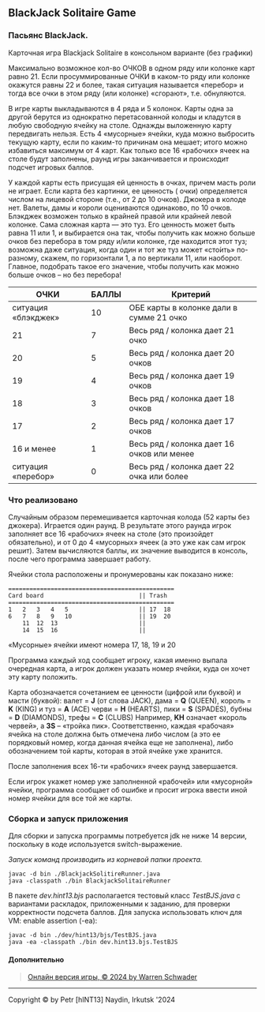 ## BlackJack Solitaire Game

### Пасьянс BlackJack.

Карточная игра Blackjack Solitaire в консольном варианте (без графики)

Максимально возможное кол-во ОЧКОВ в одном ряду или колонке карт равно 21. Если просуммированные ОЧКИ в каком-то ряду
или колонке окажутся равны 22 и более, такая ситуация называется «перебор» и тогда все очки в этом ряду (или колонке)
«сгорают», т.е. обнуляются.

В игре карты выкладываются в 4 ряда и 5 колонок. Карты одна за другой берутся из однократно перетасованной колоды
и кладутся в любую свободную ячейку на столе. Однажды выложенную карту передвигать нельзя. Есть 4 «мусорные» ячейки,
куда можно выбросить текущую карту, если по каким-то причинам она мешает; итого можно избавиться максимум от 4 карт. Как
только все 16 «рабочих» ячеек на столе будут заполнены, раунд игры заканчивается и происходит подсчет игровых баллов.

У каждой карты есть присущая ей ценность в очках, причем масть роли не играет. Если карта без картинки, ее ценность (
очки)
определяется числом на лицевой стороне (т.е., от 2 до 10 очков). Джокера в колоде нет. Валеты, дамы и короли
оцениваются одинаково, по 10 очков. Блэкджек возможен только в крайней правой или крайней левой колонке.
Сама сложная карта — это туз. Его ценность может быть равна 11 или 1, и выбирается она так, чтобы получить как можно
больше очков без перебора в том ряду и/или колонке, где находится этот туз; возможна даже ситуация, когда один и тот же
туз может «сто́ить» по-разному, скажем, по горизонтали 1, а по вертикали 11, или наоборот. Главное, подобрать такое его
значение, чтобы получить как можно больше очков – но без перебора!

| ОЧКИ                | БАЛЛЫ | Критерий                                   |
|---------------------|-------|--------------------------------------------|
| ситуация «блэкджек» | 10    | ОБЕ карты в колонке дали в сумме 21 очко   |
| 21                  | 7     | Весь ряд / колонка дает 21 очко            |
| 20                  | 5     | Весь ряд / колонка дает 20 очков           |
| 19                  | 4     | Весь ряд / колонка дает 19 очков           |
| 18                  | 3     | Весь ряд / колонка дает 18 очков           |
| 17                  | 2     | Весь ряд / колонка дает 17 очков           |
| 16 и менее          | 1     | Весь ряд / колонка дает 16 очков или менее |
| ситуация «перебор»  | 0     | Весь ряд / колонка дает 22 очка или более  |

### Что реализовано

Случайным образом перемешивается карточная колода (52 карты без джокера). 
Играется один раунд. В результате этого раунда игрок заполняет все 16 «рабочих» ячеек на столе (это
произойдет обязательно), и от 0 до 4 «мусорных» ячеек (а это уже как сам игрок решит). Затем вычисляются баллы, их
значение выводится в консоль, после чего программа завершает работу.


Ячейки стола расположены и пронумерованы как показано ниже:

```text
===============================================
Card board                           || Trash
===============================================
1   2   3   4   5                    || 17  18  
6   7   8   9   10                   || 19  20  
    11  12  13                       || 
    14  15  16                       || 
```

«Мусорные» ячейки имеют номера 17, 18, 19 и 20

Программа каждый ход сообщает игроку, какая именно выпала очередная карта, а игрок должен указать номер ячейки, куда он 
хочет эту карту положить.

Карта обозначается сочетанием ее ценности (цифрой или буквой) и масти (буквой):
валет = **J** (от слова JACK), дама = **Q** (QUEEN), король = **K** (KING) и туз = **А** (АСЕ)
черви = **H** (HEARTS), пики = **S** (SPADES), бубны = **D** (DIAMONDS), трефы = **C** (CLUBS)
Например, **KH** означает «король червей», а **3S** – «тройка пик». Соответственно, каждая «рабочая» ячейка на столе 
должна быть отмечена либо числом (а это ее порядковый номер, когда данная ячейка еще не заполнена), либо обозначением 
той карты, которая в этой ячейке уже хранится.

После заполнения всех 16-ти «рабочих» ячеек раунд завершается.

Если игрок укажет номер уже заполненной «рабочей» или «мусорной» ячейки, программа сообщает об ошибке и просит
игрока ввести иной номер ячейки для все той же карты.

### Сборка и запуск приложения

Для сборки и запуска программы потребуется jdk не ниже 14 версии, поскольку в коде используется switch-выражение.

*Запуск команд производить из корневой папки проекта.* 

```shell
javac -d bin ./BlackjackSolitireRunner.java
java -classpath ./bin BlackjackSolitaireRunner
```

В пакете *dev.hint13.bjs* располагается тестовый класс *TestBJS.java* с вариантами раскладок, приложенными к заданию, 
для проверки корректности подсчета баллов. Для запуска использовать ключ для VM: enable assertion (-ea):
```shell
javac -d bin ./dev/hint13/bjs/TestBJS.java
java -ea -classpath ./bin dev.hint13.bjs.TestBJS
```

#### Дополнительно

> [Онлайн версия игры, © 2024 by Warren Schwader](https://www.solitairenetwork.com/solitaire/blackjack-square-solitaire-game.html)

---
Copyright ©️ by Petr [hINT13] Naydin, Irkutsk '2024
